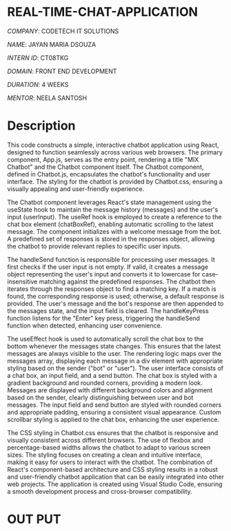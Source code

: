 # REAL-TIME-CHAT-APPLICATION

*COMPANY*: CODETECH IT SOLUTIONS

*NAME*: JAYAN MARIA DSOUZA

*INTERN ID*: CT08TKG

*DOMAIN*: FRONT END DEVELOPMENT

*DURATION*: 4 WEEKS

*MENTOR*: NEELA SANTOSH





# Description
This code constructs a simple, interactive chatbot application using React, designed to function seamlessly across various web browsers. The primary component, App.js, serves as the entry point, rendering a title "MIX Chatbot" and the Chatbot component itself. The Chatbot component, defined in Chatbot.js, encapsulates the chatbot's functionality and user interface. The styling for the chatbot is provided by Chatbot.css, ensuring a visually appealing and user-friendly experience.

The Chatbot component leverages React's state management using the useState hook to maintain the message history (messages) and the user's input (userInput). The useRef hook is employed to create a reference to the chat box element (chatBoxRef), enabling automatic scrolling to the latest message. The component initializes with a welcome message from the bot. A predefined set of responses is stored in the responses object, allowing the chatbot to provide relevant replies to specific user inputs.

The handleSend function is responsible for processing user messages. It first checks if the user input is not empty. If valid, it creates a message object representing the user's input and converts it to lowercase for case-insensitive matching against the predefined responses. The chatbot then iterates through the responses object to find a matching key. If a match is found, the corresponding response is used; otherwise, a default response is provided. The user's message and the bot's response are then appended to the messages state, and the input field is cleared. The handleKeyPress function listens for the "Enter" key press, triggering the handleSend function when detected, enhancing user convenience.

The useEffect hook is used to automatically scroll the chat box to the bottom whenever the messages state changes. This ensures that the latest messages are always visible to the user. The rendering logic maps over the messages array, displaying each message in a div element with appropriate styling based on the sender ("bot" or "user"). The user interface consists of a chat box, an input field, and a send button. The chat box is styled with a gradient background and rounded corners, providing a modern look. Messages are displayed with different background colors and alignment based on the sender, clearly distinguishing between user and bot messages. The input field and send button are styled with rounded corners and appropriate padding, ensuring a consistent visual appearance. Custom scrollbar styling is applied to the chat box, enhancing the user experience.

The CSS styling in Chatbot.css ensures that the chatbot is responsive and visually consistent across different browsers. The use of flexbox and percentage-based widths allows the chatbot to adapt to various screen sizes. The styling focuses on creating a clean and intuitive interface, making it easy for users to interact with the chatbot. The combination of React's component-based architecture and CSS styling results in a robust and user-friendly chatbot application that can be easily integrated into other web projects. The application is created using Visual Studio Code, ensuring a smooth development process and cross-browser compatibility.

# OUT PUT

